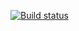 [![Build status](https://ci.appveyor.com/api/projects/status/q9bytdyyna2tc28g?svg=true)](https://ci.appveyor.com/project/Go5710264/test-ci)
